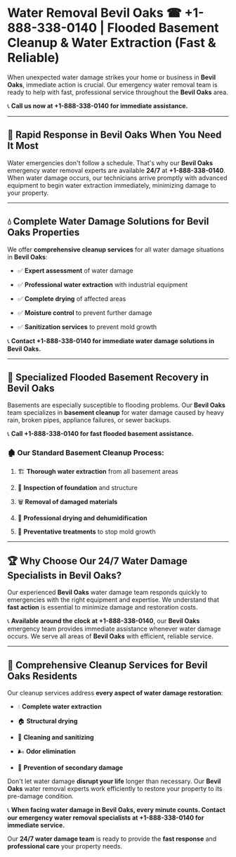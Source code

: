 # Water Removal Bevil Oaks ☎ +1-888-338-0140 | Flooded Basement Cleanup & Water Extraction (Fast & Reliable)

When unexpected water damage strikes your home or business in **Bevil Oaks**, immediate action is crucial. Our emergency water removal team is ready to help with fast, professional service throughout the **Bevil Oaks** area. 

📞 **Call us now at +1-888-338-0140 for immediate assistance.**
---
## 🚀 Rapid Response in Bevil Oaks When You Need It Most
Water emergencies don't follow a schedule. That's why our **Bevil Oaks** emergency water removal experts are available **24/7** at **+1-888-338-0140**. When water damage occurs, our technicians arrive promptly with advanced equipment to begin water extraction immediately, minimizing damage to your property.
---
## 💧 Complete Water Damage Solutions for Bevil Oaks Properties
We offer **comprehensive cleanup services** for all water damage situations in **Bevil Oaks**:
- ✅ **Expert assessment** of water damage  
- ✅ **Professional water extraction** with industrial equipment  
- ✅ **Complete drying** of affected areas  
- ✅ **Moisture control** to prevent further damage  
- ✅ **Sanitization services** to prevent mold growth  
📞 **Contact +1-888-338-0140 for immediate water damage solutions in Bevil Oaks.**
---
## 🌊 Specialized Flooded Basement Recovery in Bevil Oaks
Basements are especially susceptible to flooding problems. Our **Bevil Oaks** team specializes in **basement cleanup** for water damage caused by heavy rain, broken pipes, appliance failures, or sewer backups. 
📞 **Call +1-888-338-0140 for fast flooded basement assistance.**
### 🏚️ Our Standard Basement Cleanup Process:
1. 🏗️ **Thorough water extraction** from all basement areas  
2. 🔎 **Inspection of foundation** and structure  
3. 🗑️ **Removal of damaged materials**  
4. 💨 **Professional drying and dehumidification**  
5. 🚫 **Preventative treatments** to stop mold growth  
---
## 🏆 Why Choose Our 24/7 Water Damage Specialists in Bevil Oaks?
Our experienced **Bevil Oaks** water damage team responds quickly to emergencies with the right equipment and expertise. We understand that **fast action** is essential to minimize damage and restoration costs.
📞 **Available around the clock at +1-888-338-0140**, our **Bevil Oaks** emergency team provides immediate assistance whenever water damage occurs. We serve all areas of **Bevil Oaks** with efficient, reliable service.
---
## 🧹 Comprehensive Cleanup Services for Bevil Oaks Residents
Our cleanup services address **every aspect of water damage restoration**:
- 💧 **Complete water extraction**  
- 🏠 **Structural drying**  
- 🧼 **Cleaning and sanitizing**  
- 🌬️ **Odor elimination**  
- 🚫 **Prevention of secondary damage**  
Don't let water damage **disrupt your life** longer than necessary. Our **Bevil Oaks** water removal experts work efficiently to restore your property to its pre-damage condition.
📞 **When facing water damage in Bevil Oaks, every minute counts. Contact our emergency water removal specialists at +1-888-338-0140 for immediate service.**
Our **24/7 water damage team** is ready to provide the **fast response** and **professional care** your property needs.
